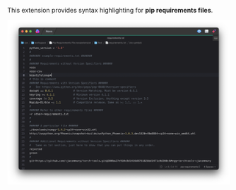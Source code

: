 This extension provides syntax highlighting  for **pip requirements files**.

![](Images/screenshot.png)

